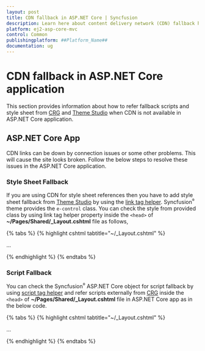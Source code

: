 ```yaml
---
layout: post
title: CDN fallback in ASP.NET Core | Syncfusion
description: Learn here about content delivery network (CDN) fallback handling in Syncfusion ASP.NET Core controls.
platform: ej2-asp-core-mvc
control: Common
publishingplatform: ##Platform_Name##
documentation: ug
---
```


# CDN fallback in ASP.NET Core application

This section provides information about how to refer fallback scripts and style sheet from [CRG](./custom-resource-generator) and [Theme Studio](../appearance/theme-studio) when CDN is not available in ASP.NET Core application.

## ASP.NET Core App

CDN links can be down by connection issues or some other problems. This will cause the site looks broken. Follow the below steps to resolve these issues in the ASP.NET Core application.

### Style Sheet Fallback

If you are using CDN for style sheet references then you have to add style sheet fallback from [Theme Studio](../appearance/theme-studio) by using the [link tag helper](https://learn.microsoft.com/en-us/aspnet/core/mvc/views/tag-helpers/built-in/link-tag-helper?view=aspnetcore-8.0). Syncfusion<sup style="font-size:70%">&reg;</sup> theme provides the `e-control` class. You can check the style from provided class by using link tag helper property inside the `<head>` of **~/Pages/Shared/_Layout.cshtml** file as follows,

{% tabs %}
{% highlight cshtml tabtitle="~/_Layout.cshtml" %}

<head>
    ...
    <link rel="stylesheet" href="https://cdn.syncfusion.com/ej2/{{ site.ej2version }}/bootstrap5.css"
    asp-fallback-href="~/styles/bootstrap5.css"
    asp-fallback-test-class="e-control"
    asp-fallback-test-property="font-size"
    asp-fallback-test-value="12px" />
</head>

{% endhighlight %}
{% endtabs %}

### Script Fallback

You can check the Syncfusion<sup style="font-size:70%">&reg;</sup> ASP.NET Core object for script fallback by using [script tag helper](https://learn.microsoft.com/en-us/aspnet/core/mvc/views/tag-helpers/built-in/script-tag-helper?view=aspnetcore-8.0) and refer scripts externally from [CRG](./custom-resource-generator) inside the `<head>` of **~/Pages/Shared/_Layout.cshtml** file in ASP.NET Core app as in the below code.

{% tabs %}
{% highlight cshtml tabtitle="~/_Layout.cshtml" %}

<head>
    ...
    <script src="https://cdn.syncfusion.com/ej2/{{ site.ej2version }}/dist/ej2.min.js"
    asp-fallback-src="~/scripts/ej2.min.js" asp-fallback-test="window.ejs"></script>
</head>

{% endhighlight %}
{% endtabs %}
